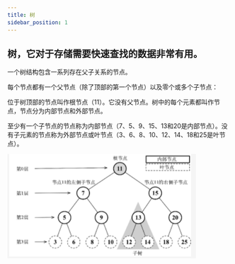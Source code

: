 ```yaml
---
title: 树
sidebar_position: 1
---
```


## 树，它对于存储需要快速查找的数据非常有用。
一个树结构包含一系列存在父子关系的节点。

每个节点都有一个父节点（除了顶部的第一个节点）以及零个或多个子节点：

位于树顶部的节点叫作根节点（11）。它没有父节点。树中的每个元素都叫作节点，节点分为内部节点和外部节点。

至少有一个子节点的节点称为内部节点（7、5、9、15、13和20是内部节点）。没有子元素的节点称为外部节点或叶节点（3、6、8、10、12、14、18和25是叶节点）。

![](../../assets/img-algorithm/图1树.png)
